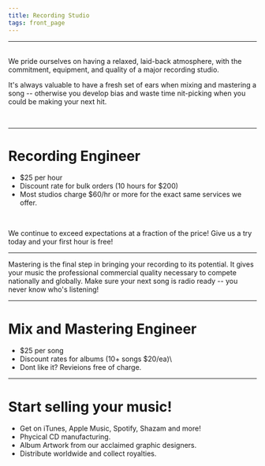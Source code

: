 ```yaml
---
title: Recording Studio
tags: front_page
---
```

- - -

<br/>
We pride ourselves on having a relaxed, laid-back atmosphere, with the commitment, equipment, and quality of a major recording studio.

It's always valuable to have a fresh set of ears when mixing and mastering a song -- otherwise you develop bias and waste time nit-picking when you could be making your next hit.

<br/>

- - -

# Recording Engineer

*  $25 per hour
*  Discount rate for bulk orders (10 hours for $200)
*  Most studios charge $60/hr or more for the exact same services we offer.

<br/>

We continue to exceed expectations at a fraction of the price! Give us a try today and your first hour is free!

- - -

 Mastering is the final step in bringing your recording to its potential. It gives your music the professional commercial quality necessary to compete nationally and globally. Make sure your next song is radio ready --  you never know who's listening!

- - -

# Mix and Mastering Engineer

*  $25 per song
*  Discount rates for albums (10+ songs $20/ea)\
*  Dont like it? Revieions free of charge.

- - -

# Start selling your music!

*   Get on iTunes, Apple Music, Spotify, Shazam and more!
*   Phycical CD manufacturing.
*   Album Artwork from our acclaimed graphic designers.
*   Distribute worldwide and collect royalties.

<br/>
<br/>
